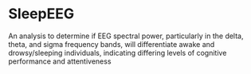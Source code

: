 # SleepEEG

An analysis to determine if EEG spectral power, particularly in the delta, theta, and sigma frequency bands, will differentiate awake and drowsy/sleeping individuals, indicating differing levels of cognitive performance and attentiveness
